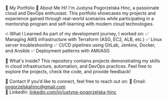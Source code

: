🚀 My Portfolio
👋 About Me
Hi! I'm Justyna Pogorzelska Hinc, a passionate cloud and DevOps enthusiast. This portfolio showcases my projects and experience gained through real-world scenarios while participating in a mentorship program and self-learning with modern cloud technologies.

🔥 What I Learned
As part of my development journey, I worked on:
✅ Managing AWS infrastructure with Terraform (ASG, EC2, ALB, etc.)
✅ Linux server troubleshooting
✅ CI/CD pipelines using GitLab, Jenkins, Docker, and Ansible
✅ Deployment patterns with AMI/ASG

📂 What's Inside?
This repository contains projects demonstrating my skills in cloud infrastructure, automation, and DevOps practices. Feel free to explore the projects, check the code, and provide feedback!

📩 Contact
If you’d like to connect, feel free to reach out on:
📧 Email: [pogorzelskahinc@gmail.com](mailto:pogorzelskahinc@gmail.com)  
💼 LinkedIn: [linkedin.com/in/justyna-pogorzelska-hinc](https://www.linkedin.com/in/justyna-pogorzelska-hinc/)
